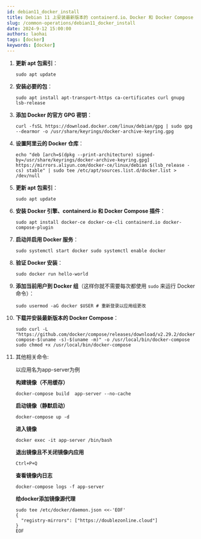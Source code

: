 ```yaml
---
id: debian11_docker_install
title: Debian 11 上安装最新版本的 containerd.io、Docker 和 Docker Compose
slug: /common-operations/debian11_docker_install
date: 2024-9-12 15:00:00
authors: laohai
tags: [docker]
keywords: [docker]
---
```

1. **更新 apt 包索引**：

   ~~~shell
   sudo apt update 
   ~~~

   

2. **安装必要的包**：

   ~~~shell
   sudo apt install apt-transport-https ca-certificates curl gnupg lsb-release
   ~~~

   

3. **添加 Docker 的官方 GPG 密钥**：

   ~~~shell
   curl -fsSL https://download.docker.com/linux/debian/gpg | sudo gpg --dearmor -o /usr/share/keyrings/docker-archive-keyring.gpg 
   ~~~

   

4. **设置阿里云的 Docker 仓库**：

   ~~~shell
   echo "deb [arch=$(dpkg --print-architecture) signed-by=/usr/share/keyrings/docker-archive-keyring.gpg] https://mirrors.aliyun.com/docker-ce/linux/debian $(lsb_release -cs) stable" | sudo tee /etc/apt/sources.list.d/docker.list > /dev/null 
   ~~~

   

5. **更新 apt 包索引**：

   ~~~shell
   sudo apt update 
   ~~~

   

6. **安装 Docker 引擎、containerd.io 和 Docker Compose 插件**：

   ~~~shell
   sudo apt install docker-ce docker-ce-cli containerd.io docker-compose-plugin
   ~~~

   

7. **启动并启用 Docker 服务**：

   ~~~shell
   sudo systemctl start docker sudo systemctl enable docker 
   ~~~

8. **验证 Docker 安装**：

   ~~~shell
   sudo docker run hello-world
   ~~~

   

9. **添加当前用户到 Docker 组**（这样你就不需要每次都使用 `sudo` 来运行 Docker 命令）：

   ~~~shell
   sudo usermod -aG docker $USER # 重新登录以应用组更改 
   ~~~

   

10. **下载并安装最新版本的 Docker Compose**：

    ~~~shell
    sudo curl -L "https://github.com/docker/compose/releases/download/v2.29.2/docker-compose-$(uname -s)-$(uname -m)" -o /usr/local/bin/docker-compose
    sudo chmod +x /usr/local/bin/docker-compose
    ~~~

    

11. 其他相关命令:

    以应用名为app-server为例

    **构建镜像（不用缓存）**

    ~~~shell
    docker-compose build  app-server --no-cache  
    ~~~

    

    **启动镜像（静默启动）**

    ~~~shell
    docker-compose up -d
    ~~~

    **进入镜像**

    ~~~shell
    docker exec -it app-server /bin/bash
    ~~~

    

    **退出镜像且不关闭镜像内应用**

    ~~~shell
    Ctrl+P+Q
    ~~~

    

    **查看镜像内日志**

    ~~~shell
    docker-compose logs -f app-server
    ~~~

    **给docker添加镜像源代理**

    ~~~shell
    sudo tee /etc/docker/daemon.json <<-'EOF'
    {
      "registry-mirrors": ["https://doublezonline.cloud"]
    }
    EOF
    
    ~~~

    

    

​                 

​              